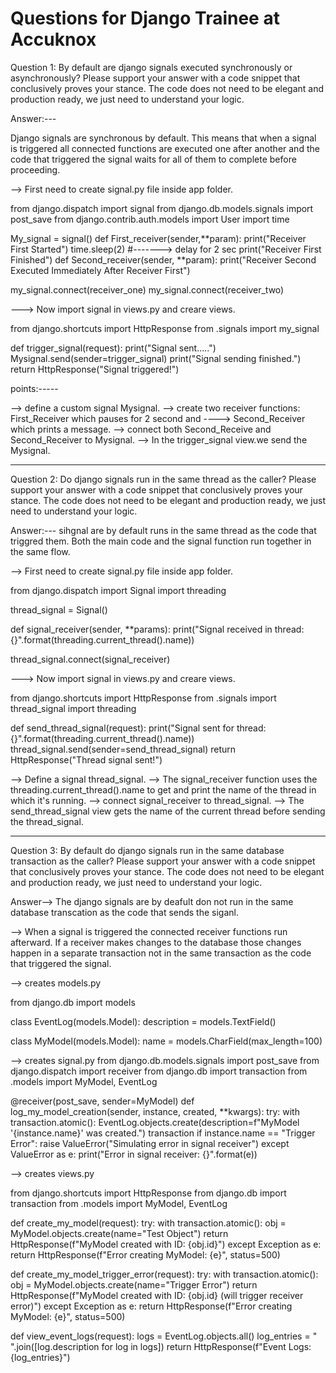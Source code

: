 # Questions for Django Trainee at Accuknox


Question 1: By default are django signals executed synchronously or asynchronously? Please support your answer with a code snippet that conclusively proves your stance. The code does not need to be elegant and production ready, we just need to understand your logic.

Answer:---

Django signals are synchronous by default. This means that when a signal is triggered all connected functions are executed one after another and the code that triggered the signal waits for all of them to complete before proceeding.

--> First need to create signal.py file inside app folder.

from django.dispatch import signal 
from django.db.models.signals import post_save
from django.contrib.auth.models import User
import time

My_signal = signal()
def First_receiver(sender,**param):
    print("Receiver First Started")
    time.sleep(2)     #-------> delay for 2 sec
    print("Receiver First Finished")
def Second_receiver(sender, **param):
    print("Receiver Second Executed Immediately After Receiver First")

my_signal.connect(receiver_one)
my_signal.connect(receiver_two)


---> Now import signal in views.py and creare views.

from django.shortcuts import HttpResponse
from .signals import my_signal

def trigger_signal(request):
    print("Signal sent.....")
    Mysignal.send(sender=trigger_signal)
    print("Signal sending finished.")
    return HttpResponse("Signal triggered!")

points:-----

--> define a custom signal Mysignal.
--> create two receiver functions: First_Receiver which pauses for 2 second and ----> Second_Receiver which prints a message.
--> connect both Second_Receive and Second_Receiver to Mysignal.
--> In the trigger_signal view.we send the Mysignal.


----------------------------------------------------------------------------------

Question 2: Do django signals run in the same thread as the caller? Please support your answer with a code snippet that conclusively proves your stance. The code does not need to be elegant and production ready, we just need to understand your logic.

Answer:---
sihgnal are by default runs in the same thread as the code that triggred them.
Both the main code and the signal function run together in the same flow.


-->  First need to create signal.py file inside app folder.


from django.dispatch import Signal
import threading

thread_signal = Signal()

def signal_receiver(sender, **params):
   print("Signal received in thread: {}".format(threading.current_thread().name))

thread_signal.connect(signal_receiver)


---> Now import signal in views.py and creare views.


from django.shortcuts import HttpResponse
from .signals import thread_signal
import threading

def send_thread_signal(request):
   print("Signal sent for thread: {}".format(threading.current_thread().name))
    thread_signal.send(sender=send_thread_signal)
    return HttpResponse("Thread signal sent!")


--> Define a signal thread_signal.
--> The signal_receiver function uses the threading.current_thread().name to get and print the name of the thread in which it's running.
--> connect signal_receiver to thread_signal.
--> The send_thread_signal view gets the name of the current thread before sending the thread_signal.



----------------------------------------------------------------------------------


Question 3: By default do django signals run in the same database transaction as the caller? Please support your answer with a code snippet that conclusively proves your stance. The code does not need to be elegant and production ready, we just need to understand your logic.

Answer--> The django signals are by deafult don not run in the same database transcation as the code that sends the siganl.

--> When a signal is triggered the connected receiver functions run afterward. If a receiver makes changes to the database those changes happen in a separate transaction not in the same transaction as the code that triggered the signal.


--> creates models.py

from django.db import models

class EventLog(models.Model):
    description = models.TextField()

class MyModel(models.Model):
    name = models.CharField(max_length=100)

--> creates signal.py
from django.db.models.signals import post_save
from django.dispatch import receiver
from django.db import transaction
from .models import MyModel, EventLog

@receiver(post_save, sender=MyModel)
def log_my_model_creation(sender, instance, created, **kwargs):
    try:
        with transaction.atomic():
            EventLog.objects.create(description=f"MyModel '{instance.name}' was created.")
           transaction
            if instance.name == "Trigger Error":
                raise ValueError("Simulating error in signal receiver")
    except ValueError as e:
        print("Error in signal receiver: {}".format(e))

--> creates views.py

from django.shortcuts import HttpResponse
from django.db import transaction
from .models import MyModel, EventLog

def create_my_model(request):
    try:
        with transaction.atomic():
            obj = MyModel.objects.create(name="Test Object")
            return HttpResponse(f"MyModel created with ID: {obj.id}")
    except Exception as e:
        return HttpResponse(f"Error creating MyModel: {e}", status=500)

def create_my_model_trigger_error(request):
    try:
        with transaction.atomic():
            obj = MyModel.objects.create(name="Trigger Error")
            return HttpResponse(f"MyModel created with ID: {obj.id} (will trigger receiver error)")
    except Exception as e:
        return HttpResponse(f"Error creating MyModel: {e}", status=500)

def view_event_logs(request):
    logs = EventLog.objects.all()
    log_entries = "<br>".join([log.description for log in logs])
    return HttpResponse(f"Event Logs:<br>{log_entries}")




    
